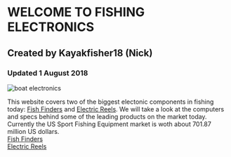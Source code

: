 # WELCOME TO FISHING ELECTRONICS  
## Created by Kayakfisher18 (Nick)  
### Updated 1 August 2018  
![boat electronics](https://s3media.247sports.com/Uploads/Assets/564/608/6_5608564.jpg)  

This website covers two of the biggest electonic components in fishing today: [Fish Finders](bio.md) and [Electric Reels](topic.md).  We will take a look at the computers and specs behind some of the leading products on the market today.  Currently the US Sport Fishing Equipment market is woth about 701.87 million US dollars.   
[Fish Finders](bio.md)  
[Electric Reels](topic.md)  
